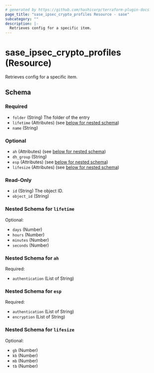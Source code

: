 ```yaml
---
# generated by https://github.com/hashicorp/terraform-plugin-docs
page_title: "sase_ipsec_crypto_profiles Resource - sase"
subcategory: ""
description: |-
  Retrieves config for a specific item.
---
```


# sase_ipsec_crypto_profiles (Resource)

Retrieves config for a specific item.



<!-- schema generated by tfplugindocs -->
## Schema

### Required

- `folder` (String) The folder of the entry
- `lifetime` (Attributes) (see [below for nested schema](#nestedatt--lifetime))
- `name` (String)

### Optional

- `ah` (Attributes) (see [below for nested schema](#nestedatt--ah))
- `dh_group` (String)
- `esp` (Attributes) (see [below for nested schema](#nestedatt--esp))
- `lifesize` (Attributes) (see [below for nested schema](#nestedatt--lifesize))

### Read-Only

- `id` (String) The object ID.
- `object_id` (String)

<a id="nestedatt--lifetime"></a>
### Nested Schema for `lifetime`

Optional:

- `days` (Number)
- `hours` (Number)
- `minutes` (Number)
- `seconds` (Number)


<a id="nestedatt--ah"></a>
### Nested Schema for `ah`

Required:

- `authentication` (List of String)


<a id="nestedatt--esp"></a>
### Nested Schema for `esp`

Required:

- `authentication` (List of String)
- `encryption` (List of String)


<a id="nestedatt--lifesize"></a>
### Nested Schema for `lifesize`

Optional:

- `gb` (Number)
- `kb` (Number)
- `mb` (Number)
- `tb` (Number)


